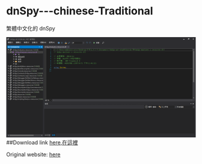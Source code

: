 # dnSpy---chinese-Traditional
繁體中文化的 dnSpy
 
![](./2452.jpg)
##Download link
  [here,在這裡](https://1drv.ms/u/s!AuCeI3Rb0vNfaRtAtal7EbWaVjk?e=XVbvXR)

Original website: [here](https://github.com/dnSpy/dnSpy)
